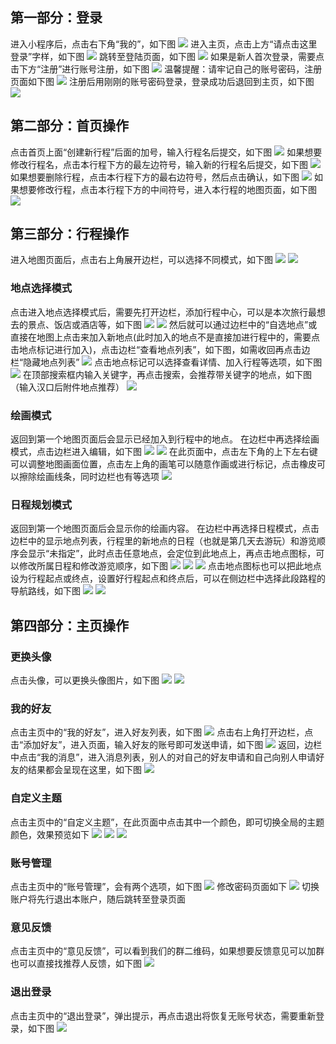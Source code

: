 ## 第一部分：登录
进入小程序后，点击右下角“我的”，如下图
![](/images/使用指导图/首页（未登录）.jpg)
进入主页，点击上方“请点击这里登录”字样，如下图
![](/images/使用指导图/主页（未登录）.jpg)
跳转至登陆页面，如下图
![](/images/使用指导图/登录1.jpg)
如果是新人首次登录，需要点击下方“注册”进行账号注册，如下图
![](/images/使用指导图/登录2.jpg)
温馨提醒：请牢记自己的账号密码，注册页面如下图
![](/images/使用指导图/注册.jpg)
注册后用刚刚的账号密码登录，登录成功后退回到主页，如下图
![](/images/使用指导图/主页（已登录）.jpg)
## 第二部分：首页操作
点击首页上面“创建新行程”后面的加号，输入行程名后提交，如下图
![](/images/使用指导图/新建地图.jpg)
如果想要修改行程名，点击本行程下方的最左边符号，输入新的行程名后提交，如下图
![](/images/使用指导图/改地图名.jpg)
如果想要删除行程，点击本行程下方的最右边符号，然后点击确认，如下图
![](/images/使用指导图/删除地图.jpg)
如果想要修改行程，点击本行程下方的中间符号，进入本行程的地图页面，如下图
![](/images/使用指导图/首页（进入地图）.jpg)
## 第三部分：行程操作
进入地图页面后，点击右上角展开边栏，可以选择不同模式，如下图
![](/images/使用指导图/地图1.jpg)
![](/images/使用指导图/地图1（边栏）.jpg)
### 地点选择模式
点击进入地点选择模式后，需要先打开边栏，添加行程中心，可以是本次旅行最想去的景点、饭店或酒店等，如下图
![](/images/使用指导图/地点选择（边栏）.jpg)
![](/images/使用指导图/按名称找地点.jpg)
然后就可以通过边栏中的“自选地点”或直接在地图上点击来加入新地点(此时加入的地点不是直接加进行程中的，需要点击地点标记进行加入)，点击边栏“查看地点列表”，如下图，如需收回再点击边栏“隐藏地点列表”
![](/images/使用指导图/地点列表.jpg)
点击地点标记可以选择查看详情、加入行程等选项，如下图
![](/images/使用指导图/点击地点.jpg)
在顶部搜索框内输入关键字，再点击搜索，会推荐带关键字的地点，如下图（输入汉口后附件地点推荐）
![](/images/使用指导图/搜索推荐.jpg)
### 绘画模式
返回到第一个地图页面后会显示已经加入到行程中的地点。
在边栏中再选择绘画模式，点击边栏进入编辑，如下图
![](/images/使用指导图/绘画（进入前）.jpg)
![](/images/使用指导图/绘画（进入后）.jpg)
在此页面中，点击左下角的上下左右键可以调整地图画面位置，点击左上角的画笔可以随意作画或进行标记，点击橡皮可以擦除绘画线条，同时边栏也有等选项
![](/images/使用指导图/绘画.jpg)
### 日程规划模式
返回到第一个地图页面后会显示你的绘画内容。
在边栏中再选择日程模式，点击边栏中的显示地点列表，行程里的新地点的日程（也就是第几天去游玩）和游览顺序会显示“未指定”，此时点击任意地点，会定位到此地点上，再点击地点图标，可以修改所属日程和修改游览顺序，如下图
![](/images/使用指导图/显示地点列表.jpg)
![](/images/使用指导图/日程模式点击地点.jpg)
![](/images/使用指导图/修改日程.jpg)
点击地点图标也可以把此地点设为行程起点或终点，设置好行程起点和终点后，可以在侧边栏中选择此段路程的导航路线，如下图
![](/images/使用指导图/日程模式点击地点2.jpg)
![](/images/使用指导图/日程边栏.jpg)
## 第四部分：主页操作
### 更换头像
点击头像，可以更换头像图片，如下图
![](/images/使用指导图/换头像1.jpg)
![](/images/使用指导图/换头像2.jpg)
### 我的好友
点击主页中的“我的好友”，进入好友列表，如下图
![](/images/使用指导图/好友列表.jpg)
点击右上角打开边栏，点击“添加好友”，进入页面，输入好友的账号即可发送申请，如下图
![](/images/使用指导图/添加好友.jpg)
返回，边栏中点击“我的消息”，进入消息列表，别人的对自己的好友申请和自己向别人申请好友的结果都会呈现在这里，如下图
![](/images/使用指导图/消息.jpg)
### 自定义主题
点击主页中的“自定义主题”，在此页面中点击其中一个颜色，即可切换全局的主题颜色，效果预览如下
![](/images/使用指导图/更换颜色.jpg)
![](/images/使用指导图/粉.jpg)
![](/images/使用指导图/黑.jpg)
### 账号管理
点击主页中的“账号管理”，会有两个选项，如下图
![](/images/使用指导图/账号管理.jpg)
修改密码页面如下
![](/images/使用指导图/更换密码.jpg)
切换账户将先行退出本账户，随后跳转至登录页面
### 意见反馈
点击主页中的“意见反馈”，可以看到我们的群二维码，如果想要反馈意见可以加群也可以直接找推荐人反馈，如下图
![](/images/使用指导图/问题反馈.jpg)
### 退出登录
点击主页中的“退出登录”，弹出提示，再点击退出将恢复无账号状态，需要重新登录，如下图
![](/images/使用指导图/退出消息提示.jpg)